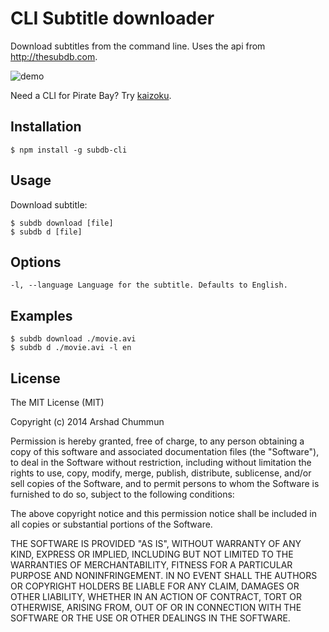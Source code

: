 CLI Subtitle downloader
=================

Download subtitles from the command line. Uses the api from http://thesubdb.com.

![demo](https://cloud.githubusercontent.com/assets/124599/7159049/73c7273e-e390-11e4-85b1-38c09b020fa2.gif)

Need a CLI for Pirate Bay? Try [kaizoku](https://github.com/arshad/kaizoku).

Installation
--------------

    $ npm install -g subdb-cli

Usage
--------------

Download subtitle:

    $ subdb download [file]
    $ subdb d [file]
    
Options
--------------

    -l, --language Language for the subtitle. Defaults to English.

Examples
--------------

    $ subdb download ./movie.avi
    $ subdb d ./movie.avi -l en
    
License
--------------

The MIT License (MIT)

Copyright (c) 2014 Arshad Chummun

Permission is hereby granted, free of charge, to any person obtaining a copy
of this software and associated documentation files (the "Software"), to deal
in the Software without restriction, including without limitation the rights
to use, copy, modify, merge, publish, distribute, sublicense, and/or sell
copies of the Software, and to permit persons to whom the Software is
furnished to do so, subject to the following conditions:

The above copyright notice and this permission notice shall be included in all
copies or substantial portions of the Software.

THE SOFTWARE IS PROVIDED "AS IS", WITHOUT WARRANTY OF ANY KIND, EXPRESS OR
IMPLIED, INCLUDING BUT NOT LIMITED TO THE WARRANTIES OF MERCHANTABILITY,
FITNESS FOR A PARTICULAR PURPOSE AND NONINFRINGEMENT. IN NO EVENT SHALL THE
AUTHORS OR COPYRIGHT HOLDERS BE LIABLE FOR ANY CLAIM, DAMAGES OR OTHER
LIABILITY, WHETHER IN AN ACTION OF CONTRACT, TORT OR OTHERWISE, ARISING FROM,
OUT OF OR IN CONNECTION WITH THE SOFTWARE OR THE USE OR OTHER DEALINGS IN THE
SOFTWARE.
